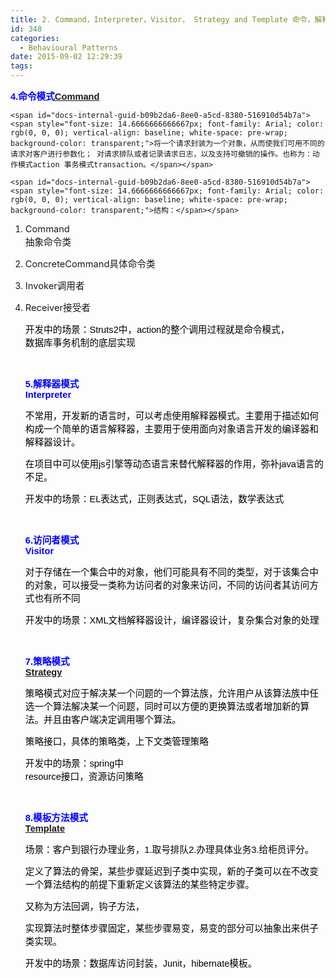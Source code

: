 ```yaml
---
title: 2. Command，Interpreter，Visitor， Strategy and Template 命令，解释器，访问者，策略和模板方法模式
id: 348
categories:
  - Behavioural Patterns
date: 2015-09-02 12:29:39
tags:
---
```


<span id="docs-internal-guid-b09b2da6-8ee0-a5cd-8380-516910d54b7a"><span style="font-size: 14.6666666666667px; font-family: Arial; color: rgb(0, 0, 255); font-weight: 700; vertical-align: baseline; white-space: pre-wrap; background-color: transparent;">4.命令模式[Command](https://github.com/godlzr/GOF23_DesignPattern/tree/master/com.godlzr.GOF23.behavioural/command)</span></span>

	<span id="docs-internal-guid-b09b2da6-8ee0-a5cd-8380-516910d54b7a"><span style="font-size: 14.6666666666667px; font-family: Arial; color: rgb(0, 0, 0); vertical-align: baseline; white-space: pre-wrap; background-color: transparent;">将一个请求封装为一个对象，从而使我们可用不同的请求对客户进行参数化； 对请求排队或者记录请求日志，以及支持可撤销的操作。也称为：动作模式action 事务模式transaction。</span></span>

	<span id="docs-internal-guid-b09b2da6-8ee0-a5cd-8380-516910d54b7a"><span style="font-size: 14.6666666666667px; font-family: Arial; color: rgb(0, 0, 0); vertical-align: baseline; white-space: pre-wrap; background-color: transparent;">结构：</span></span>

1.  <span id="docs-internal-guid-b09b2da6-8ee0-a5cd-8380-516910d54b7a"><span style="font-size: 14.6666666666667px; vertical-align: baseline; white-space: pre-wrap; background-color: transparent;">Command 抽象命令类</span></span>

2.  <span id="docs-internal-guid-b09b2da6-8ee0-a5cd-8380-516910d54b7a"><span style="font-size: 14.6666666666667px; vertical-align: baseline; white-space: pre-wrap; background-color: transparent;">ConcreteCommand具体命令类</span></span>

3.  <span id="docs-internal-guid-b09b2da6-8ee0-a5cd-8380-516910d54b7a"><span style="font-size: 14.6666666666667px; vertical-align: baseline; white-space: pre-wrap; background-color: transparent;">Invoker调用者</span></span>

4.  <span id="docs-internal-guid-b09b2da6-8ee0-a5cd-8380-516910d54b7a"><span style="font-size: 14.6666666666667px; vertical-align: baseline; white-space: pre-wrap; background-color: transparent;">Receiver接受者</span></span>

	<span id="docs-internal-guid-b09b2da6-8ee0-a5cd-8380-516910d54b7a"><span style="font-size: 14.6666666666667px; font-family: Arial; color: rgb(0, 0, 0); vertical-align: baseline; white-space: pre-wrap; background-color: transparent;">开发中的场景：Struts2中，action的整个调用过程就是命令模式， 数据库事务机制的底层实现</span></span>

	&nbsp;

	<span id="docs-internal-guid-b09b2da6-8ee0-a5cd-8380-516910d54b7a"><span style="font-size: 14.6666666666667px; font-family: Arial; color: rgb(0, 0, 255); font-weight: 700; vertical-align: baseline; white-space: pre-wrap; background-color: transparent;">5.解释器模式 Interpreter</span></span>

	<span id="docs-internal-guid-b09b2da6-8ee0-a5cd-8380-516910d54b7a"><span style="font-size: 14.6666666666667px; font-family: Arial; color: rgb(0, 0, 0); vertical-align: baseline; white-space: pre-wrap; background-color: transparent;">不常用，开发新的语言时，可以考虑使用解释器模式。主要用于描述如何构成一个简单的语言解释器，主要用于使用面向对象语言开发的编译器和解释器设计。</span></span>

	<span id="docs-internal-guid-b09b2da6-8ee0-a5cd-8380-516910d54b7a"><span style="font-size: 14.6666666666667px; font-family: Arial; color: rgb(0, 0, 0); vertical-align: baseline; white-space: pre-wrap; background-color: transparent;">在项目中可以使用js引擎等动态语言来替代解释器的作用，弥补java语言的不足。</span></span>

	<span id="docs-internal-guid-b09b2da6-8ee0-a5cd-8380-516910d54b7a"><span style="font-size: 14.6666666666667px; font-family: Arial; color: rgb(0, 0, 0); vertical-align: baseline; white-space: pre-wrap; background-color: transparent;">开发中的场景：EL表达式，正则表达式，SQL语法，数学表达式</span></span>

	&nbsp;

	<span id="docs-internal-guid-b09b2da6-8ee0-a5cd-8380-516910d54b7a"><span style="font-size: 14.6666666666667px; font-family: Arial; color: rgb(0, 0, 255); font-weight: 700; vertical-align: baseline; white-space: pre-wrap; background-color: transparent;">6.访问者模式 Visitor</span></span>

	<span id="docs-internal-guid-b09b2da6-8ee0-a5cd-8380-516910d54b7a"><span style="font-size: 14.6666666666667px; font-family: Arial; color: rgb(0, 0, 0); vertical-align: baseline; white-space: pre-wrap; background-color: transparent;">对于存储在一个集合中的对象，他们可能具有不同的类型，对于该集合中的对象，可以接受一类称为访问者的对象来访问，不同的访问者其访问方式也有所不同</span></span>

	<span id="docs-internal-guid-b09b2da6-8ee0-a5cd-8380-516910d54b7a"><span style="font-size: 14.6666666666667px; font-family: Arial; color: rgb(0, 0, 0); vertical-align: baseline; white-space: pre-wrap; background-color: transparent;">开发中的场景：XML文档解释器设计，编译器设计，复杂集合对象的处理</span></span>

	&nbsp;

	<span id="docs-internal-guid-b09b2da6-8ee0-a5cd-8380-516910d54b7a"><span style="font-size: 14.6666666666667px; font-family: Arial; color: rgb(0, 0, 255); font-weight: 700; vertical-align: baseline; white-space: pre-wrap; background-color: transparent;">7.策略模式 [Strategy](https://github.com/godlzr/GOF23_DesignPattern/tree/master/com.godlzr.GOF23.behavioural/strategy)</span></span>

	<span id="docs-internal-guid-b09b2da6-8ee0-a5cd-8380-516910d54b7a"><span style="font-size: 14.6666666666667px; font-family: Arial; color: rgb(0, 0, 0); vertical-align: baseline; white-space: pre-wrap; background-color: transparent;">策略模式对应于解决某一个问题的一个算法族，允许用户从该算法族中任选一个算法解决某一个问题，同时可以方便的更换算法或者增加新的算法。并且由客户端决定调用哪个算法。</span></span>

	<span id="docs-internal-guid-b09b2da6-8ee0-a5cd-8380-516910d54b7a"><span style="font-size: 14.6666666666667px; font-family: Arial; color: rgb(0, 0, 0); vertical-align: baseline; white-space: pre-wrap; background-color: transparent;">策略接口，具体的策略类，上下文类管理策略</span></span>

	<span id="docs-internal-guid-b09b2da6-8ee0-a5cd-8380-516910d54b7a"><span style="font-size: 14.6666666666667px; font-family: Arial; color: rgb(0, 0, 0); vertical-align: baseline; white-space: pre-wrap; background-color: transparent;">开发中的场景：spring中 resource接口，资源访问策略</span></span>

	&nbsp;

	<span id="docs-internal-guid-b09b2da6-8ee0-a5cd-8380-516910d54b7a"><span style="font-size: 14.6666666666667px; font-family: Arial; color: rgb(0, 0, 255); font-weight: 700; vertical-align: baseline; white-space: pre-wrap; background-color: transparent;">8.模板方法模式 [Template](https://github.com/godlzr/GOF23_DesignPattern/tree/master/com.godlzr.GOF23.behavioural/templateMethod)</span></span>

	<span id="docs-internal-guid-b09b2da6-8ee0-a5cd-8380-516910d54b7a"><span style="font-size: 14.6666666666667px; font-family: Arial; color: rgb(0, 0, 0); vertical-align: baseline; white-space: pre-wrap; background-color: transparent;">场景：客户到银行办理业务，1.取号排队2.办理具体业务3.给柜员评分。</span></span>

	<span id="docs-internal-guid-b09b2da6-8ee0-a5cd-8380-516910d54b7a"><span style="font-size: 14.6666666666667px; font-family: Arial; color: rgb(0, 0, 0); vertical-align: baseline; white-space: pre-wrap; background-color: transparent;">定义了算法的骨架，某些步骤延迟到子类中实现，新的子类可以在不改变一个算法结构的前提下重新定义该算法的某些特定步骤。</span></span>

	<span id="docs-internal-guid-b09b2da6-8ee0-a5cd-8380-516910d54b7a"><span style="font-size: 14.6666666666667px; font-family: Arial; color: rgb(0, 0, 0); vertical-align: baseline; white-space: pre-wrap; background-color: transparent;">又称为方法回调，钩子方法，</span></span>

	<span id="docs-internal-guid-b09b2da6-8ee0-a5cd-8380-516910d54b7a"><span style="font-size: 14.6666666666667px; font-family: Arial; color: rgb(0, 0, 0); vertical-align: baseline; white-space: pre-wrap; background-color: transparent;">实现算法时整体步骤固定，某些步骤易变，易变的部分可以抽象出来供子类实现。</span></span>

	<span id="docs-internal-guid-b09b2da6-8ee0-a5cd-8380-516910d54b7a"><span style="font-size: 14.6666666666667px; font-family: Arial; color: rgb(0, 0, 0); vertical-align: baseline; white-space: pre-wrap; background-color: transparent;">开发中的场景：数据库访问封装，Junit，hibernate模板。</span></span>

<div>
	&nbsp;
</div>